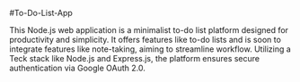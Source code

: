#To-Do-List-App


This Node.js web application is a minimalist to-do list platform designed for productivity and simplicity. It offers features like to-do lists and is soon to integrate features like note-taking, aiming to streamline workflow. Utilizing a Teck stack like Node.js and Express.js, the platform ensures secure authentication via Google OAuth 2.0.
